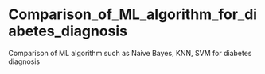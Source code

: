 # Comparison_of_ML_algorithm_for_diabetes_diagnosis
Comparison of ML algorithm such as Naive Bayes, KNN, SVM for diabetes diagnosis
